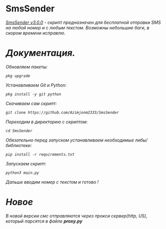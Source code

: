 # SmsSender
<em>
<p><a href="https://github.com/Azimjonm2333/SmsSender">SmsSender v3.0.0</a> - скрипт предназначен для бесплатной отправки SMS на любой номер и с любым текстом. Возможны небольшие баги, в скором времени исправлю.</p>

<h1>Документация.</h1>
<p>Обновляем пакеты:</p>
<p><pre><code>pkg upgrade</code></pre></p>

<p>Устанавливаем Git и Python:</p>
<p><pre><code>pkg install -y git python</code></pre></p>

<p>Скачиваем сам скрипт:</p>
<p><pre><code>git clone https://github.com/Azimjonm2333/SmsSender</code></pre></p>

<p>Переходим в директорию с скриптом:</p>
<p><pre><code>cd SmsSender</code></pre></p>

<p>Обязательно перед запуском устанавливаем необходимые либы/библиотеки:</p>
<p><pre><code>pip install -r requirements.txt</code></pre></p>

<p>Запускаем скрипт:</p>
<p><pre><code>python3 main.py</code></pre></code>

<p>Дальше вводим номер с текстом и готово !</p>

<h1>Новое</h1>
<p>В новой версии смс отправляются через прокси сервер(http, US), который парсятся в файле <strong>proxy.py</strong></p>
